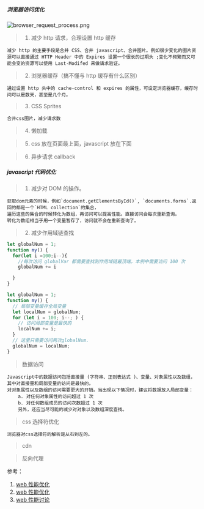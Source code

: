 ##### 浏览器访问优化

![browser_request_process.png](https://i.loli.net/2019/12/20/v3Om16ZdGFD9c7R.png)

> 1. 减少 http 请求，合理设置 http 缓存

    减少 http 的主要手段是合并 CSS、合并 javascript、合并图片。例如很少变化的图片资源可以直接通过 HTTP Header 中的 Expires 设置一个很长的过期头 ;变化不频繁而又可能会变的资源可以使用 Last-Modifed 来做请求验证。

> 2. 浏览器缓存（搞不懂与 http 缓存有什么区别）

    通过设置 http 头中的 cache-control 和 expires 的属性，可设定浏览器缓存，缓存时间可以是数天，甚至是几个月。

> 3. CSS Sprites

    合并css图片，减少请求数

> 4. 懒加载

> 5. css 放在页面最上面，javascript 放在下面

> 6. 异步请求 callback

##### javascript 代码优化

> 1. 减少对 DOM 的操作。

    获取dom元素的时候，例如`document.getElementsById()`, `documents.forms`.返回的都是一个`HTML collection`的集合，
    遍历这些的集合的时候转化为数组，再访问可以提高性能。直接访问会每次重新查询。
    转化为数组相当于用一个变量暂存了，访问就不会在重新查询了。

> 2. 减少作用域链查找

```javascript
let globalNum = 1;
function my() {
  for(let i =100;i--){
    //每次访问 globalVar 都需要查找到作用域链最顶端，本例中需要访问 100 次
    globalNum += i

  }
}
```

```javascript
let globalNum = 1;
function my() {
  // 局部变量缓存全局变量
  let localNum = globalNum;
  for (let i = 100; i--; ) {
    // 访问局部变量是最快的
    localNum += i;
  }
  // 这里只需要访问两次globalNum.
  globalNum = localNum;
}
```

> 数据访问

    Javascript中的数据访问包括直接量 (字符串、正则表达式 )、变量、对象属性以及数组，其中对直接量和局部变量的访问是最快的，
    对对象属性以及数组的访问需要更大的开销。当出现以下情况时，建议将数据放入局部变量：
        a. 对任何对象属性的访问超过 1 次
        b. 对任何数组成员的访问次数超过 1 次
        另外，还应当尽可能的减少对对象以及数组深度查找。

> css 选择符优化

    浏览器对css选择符的解析是从右到左的。

> cdn

> 反向代理

参考：

1. [web 性能优化](https://xuetengfei.github.io/#/Progress/web-performance-optimization)
2. [web 性能优化](https://blog.csdn.net/mahoking/article/details/51472697)
3. [web 性能讨论](https://github.com/barretlee/performance-column/issues)
